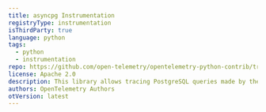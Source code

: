 ```yaml
---
title: asyncpg Instrumentation
registryType: instrumentation
isThirdParty: true
language: python
tags:
  - python
  - instrumentation
repo: https://github.com/open-telemetry/opentelemetry-python-contrib/tree/master/instrumentation/opentelemetry-instrumentation-asyncpg
license: Apache 2.0
description: This library allows tracing PostgreSQL queries made by the asyncpg library.
authors: OpenTelemetry Authors
otVersion: latest
---
```

